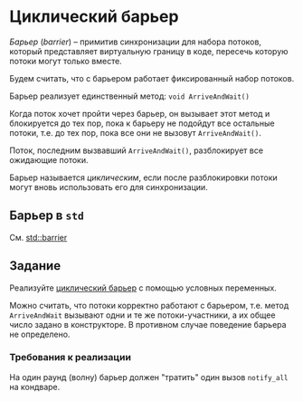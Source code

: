 # Циклический барьер

*Барьер* (_barrier_) – примитив синхронизации для набора потоков, который представляет виртуальную границу в коде, пересечь которую потоки могут только вместе.

Будем считать, что с барьером работает фиксированный набор потоков.

Барьер реализует единственный метод: `void ArriveAndWait()`

Когда поток хочет пройти через барьер, он вызывает этот метод и блокируется до тех пор, пока к барьеру не подойдут все остальные потоки, т.е. до тех пор, пока все они не вызовут `ArriveAndWait()`.

Поток, последним вызвавший `ArriveAndWait()`, разблокирует все ожидающие потоки.

Барьер называется *циклическим*, если после разблокировки потоки могут вновь использовать его для синхронизации.

## Барьер в `std`

См. [std::barrier](https://en.cppreference.com/w/cpp/thread/barrier)

## Задание

Реализуйте [циклический барьер](cyclic_barrier.hpp) с помощью условных переменных.

Можно считать, что потоки корректно работают с барьером, т.е. метод `ArriveAndWait` вызывают одни и те же потоки-участники, а их общее число задано в конструкторе. В противном случае поведение барьера не определено.

### Требования к реализации

На один раунд (волну) барьер должен "тратить" один вызов `notify_all` на кондваре.
